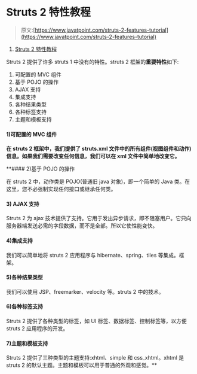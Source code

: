 # Struts 2 特性教程

> 原文:[https://www.javatpoint.com/struts-2-features-tutorial](https://www.javatpoint.com/struts-2-features-tutorial)

1.  [Struts 2 特性教程](#)

Struts 2 提供了许多 struts 1 中没有的特性。struts 2 框架的**重要特性**如下:

1.  可配置的 MVC 组件
2.  基于 POJO 的操作
3.  AJAX 支持
4.  集成支持
5.  各种结果类型
6.  各种标签支持
7.  主题和模板支持

#### 1)可配置的 MVC 组件

**在 struts 2 框架中，我们提供了 struts.xml 文件中的所有组件(视图组件和动作)信息。如果我们需要改变任何信息，我们可以在 xml 文件中简单地改变它。**

 **#### 2)基于 POJO 的操作

在 struts 2 中，动作类是 POJO(普通旧 java 对象)，即一个简单的 Java 类。在这里，您不必强制实现任何接口或继承任何类。

#### 3) AJAX 支持

Struts 2 为 ajax 技术提供了支持。它用于发出异步请求，即不阻塞用户。它只向服务器端发送必需的字段数据，而不是全部。所以它使性能变快。

#### 4)集成支持

我们可以简单地将 struts 2 应用程序与 hibernate、spring、tiles 等集成。框架。

#### 5)各种结果类型

我们可以使用 JSP、freemarker、velocity 等。struts 2 中的技术。

#### 6)各种标签支持

Struts 2 提供了各种类型的标签，如 UI 标签、数据标签、控制标签等，以方便 struts 2 应用程序的开发。

#### 7)主题和模板支持

Struts 2 提供了三种类型的主题支持:xhtml、simple 和 css_xhtml。xhtml 是 struts 2 的默认主题。主题和模板可以用于普通的外观和感觉。**